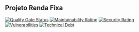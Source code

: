 ## Projeto Renda Fixa

[![Quality Gate Status](https://sonarcloud.io/api/project_badges/measure?project=marcelorodrigo_rendafixa&metric=alert_status)](https://sonarcloud.io/summary/new_code?id=marcelorodrigo_rendafixa)
[![Maintainability Rating](https://sonarcloud.io/api/project_badges/measure?project=marcelorodrigo_rendafixa&metric=sqale_rating)](https://sonarcloud.io/summary/new_code?id=marcelorodrigo_rendafixa)
[![Security Rating](https://sonarcloud.io/api/project_badges/measure?project=marcelorodrigo_rendafixa&metric=security_rating)](https://sonarcloud.io/summary/new_code?id=marcelorodrigo_rendafixa)
[![Vulnerabilities](https://sonarcloud.io/api/project_badges/measure?project=marcelorodrigo_rendafixa&metric=vulnerabilities)](https://sonarcloud.io/summary/new_code?id=marcelorodrigo_rendafixa)
[![Technical Debt](https://sonarcloud.io/api/project_badges/measure?project=marcelorodrigo_rendafixa&metric=sqale_index)](https://sonarcloud.io/summary/new_code?id=marcelorodrigo_rendafixa)
